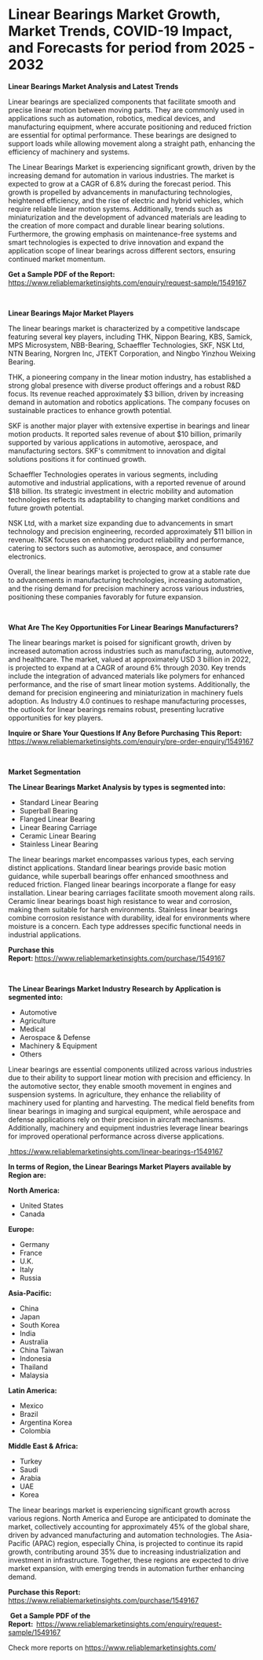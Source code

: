 <p><h1>Linear Bearings Market Growth, Market Trends, COVID-19 Impact, and Forecasts for period from 2025 - 2032</h1></p><p><strong>Linear Bearings Market Analysis and Latest Trends</strong></p>
<p><p>Linear bearings are specialized components that facilitate smooth and precise linear motion between moving parts. They are commonly used in applications such as automation, robotics, medical devices, and manufacturing equipment, where accurate positioning and reduced friction are essential for optimal performance. These bearings are designed to support loads while allowing movement along a straight path, enhancing the efficiency of machinery and systems.</p><p>The Linear Bearings Market is experiencing significant growth, driven by the increasing demand for automation in various industries. The market is expected to grow at a CAGR of 6.8% during the forecast period. This growth is propelled by advancements in manufacturing technologies, heightened efficiency, and the rise of electric and hybrid vehicles, which require reliable linear motion systems. Additionally, trends such as miniaturization and the development of advanced materials are leading to the creation of more compact and durable linear bearing solutions. Furthermore, the growing emphasis on maintenance-free systems and smart technologies is expected to drive innovation and expand the application scope of linear bearings across different sectors, ensuring continued market momentum.</p></p>
<p><strong>Get a Sample PDF of the Report:&nbsp;</strong> <a href="https://www.reliablemarketinsights.com/enquiry/request-sample/1549167?utm_campaign=3293&utm_medium=2&utm_source=Github&utm_content=ia&utm_term=10042025&utm_id=linear-bearings">https://www.reliablemarketinsights.com/enquiry/request-sample/1549167</a></p>
<p>&nbsp;</p>
<p><strong>Linear Bearings Major Market Players</strong></p>
<p><p>The linear bearings market is characterized by a competitive landscape featuring several key players, including THK, Nippon Bearing, KBS, Samick, MPS Microsystem, NBB-Bearing, Schaeffler Technologies, SKF, NSK Ltd, NTN Bearing, Norgren Inc, JTEKT Corporation, and Ningbo Yinzhou Weixing Bearing. </p><p>THK, a pioneering company in the linear motion industry, has established a strong global presence with diverse product offerings and a robust R&D focus. Its revenue reached approximately $3 billion, driven by increasing demand in automation and robotics applications. The company focuses on sustainable practices to enhance growth potential.</p><p>SKF is another major player with extensive expertise in bearings and linear motion products. It reported sales revenue of about $10 billion, primarily supported by various applications in automotive, aerospace, and manufacturing sectors. SKF's commitment to innovation and digital solutions positions it for continued growth.</p><p>Schaeffler Technologies operates in various segments, including automotive and industrial applications, with a reported revenue of around $18 billion. Its strategic investment in electric mobility and automation technologies reflects its adaptability to changing market conditions and future growth potential.</p><p>NSK Ltd, with a market size expanding due to advancements in smart technology and precision engineering, recorded approximately $11 billion in revenue. NSK focuses on enhancing product reliability and performance, catering to sectors such as automotive, aerospace, and consumer electronics.</p><p>Overall, the linear bearings market is projected to grow at a stable rate due to advancements in manufacturing technologies, increasing automation, and the rising demand for precision machinery across various industries, positioning these companies favorably for future expansion.</p></p>
<p>&nbsp;</p>
<p><strong>What Are The Key Opportunities For Linear Bearings Manufacturers?</strong></p>
<p><p>The linear bearings market is poised for significant growth, driven by increased automation across industries such as manufacturing, automotive, and healthcare. The market, valued at approximately USD 3 billion in 2022, is projected to expand at a CAGR of around 6% through 2030. Key trends include the integration of advanced materials like polymers for enhanced performance, and the rise of smart linear motion systems. Additionally, the demand for precision engineering and miniaturization in machinery fuels adoption. As Industry 4.0 continues to reshape manufacturing processes, the outlook for linear bearings remains robust, presenting lucrative opportunities for key players.</p></p>
<p><strong>Inquire or Share Your Questions If Any Before Purchasing This Report:</strong> <a href="https://www.reliablemarketinsights.com/enquiry/pre-order-enquiry/1549167?utm_campaign=3293&utm_medium=2&utm_source=Github&utm_content=ia&utm_term=10042025&utm_id=linear-bearings">https://www.reliablemarketinsights.com/enquiry/pre-order-enquiry/1549167</a></p>
<p>&nbsp;</p>
<p><strong>Market Segmentation</strong></p>
<p><strong>The Linear Bearings Market Analysis by types is segmented into:</strong></p>
<p><ul><li>Standard Linear Bearing</li><li>Superball Bearing</li><li>Flanged Linear Bearing</li><li>Linear Bearing Carriage</li><li>Ceramic Linear Bearing</li><li>Stainless Linear Bearing</li></ul></p>
<p><p>The linear bearings market encompasses various types, each serving distinct applications. Standard linear bearings provide basic motion guidance, while superball bearings offer enhanced smoothness and reduced friction. Flanged linear bearings incorporate a flange for easy installation. Linear bearing carriages facilitate smooth movement along rails. Ceramic linear bearings boast high resistance to wear and corrosion, making them suitable for harsh environments. Stainless linear bearings combine corrosion resistance with durability, ideal for environments where moisture is a concern. Each type addresses specific functional needs in industrial applications.</p></p>
<p><strong>Purchase this Report:&nbsp;</strong><a href="https://www.reliablemarketinsights.com/purchase/1549167?utm_campaign=3293&utm_medium=2&utm_source=Github&utm_content=ia&utm_term=10042025&utm_id=linear-bearings">https://www.reliablemarketinsights.com/purchase/1549167</a></p>
<p>&nbsp;</p>
<p><strong>The Linear Bearings Market Industry Research by Application is segmented into:</strong></p>
<p><ul><li>Automotive</li><li>Agriculture</li><li>Medical</li><li>Aerospace & Defense</li><li>Machinery & Equipment</li><li>Others</li></ul></p>
<p><p>Linear bearings are essential components utilized across various industries due to their ability to support linear motion with precision and efficiency. In the automotive sector, they enable smooth movement in engines and suspension systems. In agriculture, they enhance the reliability of machinery used for planting and harvesting. The medical field benefits from linear bearings in imaging and surgical equipment, while aerospace and defense applications rely on their precision in aircraft mechanisms. Additionally, machinery and equipment industries leverage linear bearings for improved operational performance across diverse applications.</p></p>
<p><a href="https://www.reliablemarketinsights.com/linear-bearings-r1549167?utm_campaign=3293&utm_medium=2&utm_source=Github&utm_content=ia&utm_term=10042025&utm_id=linear-bearings">&nbsp;https://www.reliablemarketinsights.com/linear-bearings-r1549167</a></p>
<p><strong>In terms of Region, the Linear Bearings Market Players available by Region are:</strong></p>
<p>
    <p> <strong> North America: </strong>
        <ul>
            <li>United States</li>
            <li>Canada</li>
        </ul>
        </p> 
    <p> <strong> Europe: </strong>
        <ul>
            <li>Germany</li>
            <li>France</li>
            <li>U.K.</li>
            <li>Italy</li>
            <li>Russia</li>
        </ul>
        </p> 
    <p> <strong> Asia-Pacific: </strong>
        <ul>
            <li>China</li>
            <li>Japan</li>
            <li>South Korea</li>
            <li>India</li>
            <li>Australia</li>
            <li>China Taiwan</li>
            <li>Indonesia</li>
            <li>Thailand</li>
            <li>Malaysia</li>
        </ul>
        </p> 
    <p> <strong> Latin America: </strong>
        <ul>
            <li>Mexico</li>
            <li>Brazil</li>
            <li>Argentina Korea</li>
            <li>Colombia</li>
        </ul>
        </p> 
    <p> <strong> Middle East & Africa: </strong>
        <ul>
            <li>Turkey</li>
            <li>Saudi</li>
            <li>Arabia</li>
            <li>UAE</li>
            <li>Korea</li>
        </ul>
    </p>
    </p>
<p><p>The linear bearings market is experiencing significant growth across various regions. North America and Europe are anticipated to dominate the market, collectively accounting for approximately 45% of the global share, driven by advanced manufacturing and automation technologies. The Asia-Pacific (APAC) region, especially China, is projected to continue its rapid growth, contributing around 35% due to increasing industrialization and investment in infrastructure. Together, these regions are expected to drive market expansion, with emerging trends in automation further enhancing demand.</p></p>
<p><strong>Purchase this Report: </strong><a href="https://www.reliablemarketinsights.com/purchase/1549167?utm_campaign=3293&utm_medium=2&utm_source=Github&utm_content=ia&utm_term=10042025&utm_id=linear-bearings">https://www.reliablemarketinsights.com/purchase/1549167</a></p>
<p>&nbsp;<strong>Get a Sample PDF of the Report:&nbsp;&nbsp;</strong><a href="https://www.reliablemarketinsights.com/enquiry/request-sample/1549167?utm_campaign=3293&utm_medium=2&utm_source=Github&utm_content=ia&utm_term=10042025&utm_id=linear-bearings">https://www.reliablemarketinsights.com/enquiry/request-sample/1549167</a></p>
<p><strong></strong></p>
<p>Check more reports on <a href="https://www.reliablemarketinsights.com/?utm_campaign=3293&utm_medium=2&utm_source=Github&utm_content=ia&utm_term=10042025&utm_id=linear-bearings">https://www.reliablemarketinsights.com/</a></p>